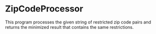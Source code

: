# ZipCodeProcessor

This program processes the given string of restricted zip code pairs and returns the minimized result that contains the  same restrictions.  
